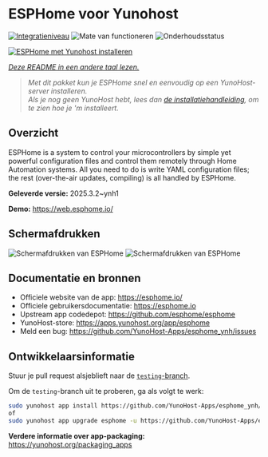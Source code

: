 <!--
NB: Deze README is automatisch gegenereerd door <https://github.com/YunoHost/apps/tree/master/tools/readme_generator>
Hij mag NIET handmatig aangepast worden.
-->

# ESPHome voor Yunohost

[![Integratieniveau](https://apps.yunohost.org/badge/integration/esphome)](https://ci-apps.yunohost.org/ci/apps/esphome/)
![Mate van functioneren](https://apps.yunohost.org/badge/state/esphome)
![Onderhoudsstatus](https://apps.yunohost.org/badge/maintained/esphome)

[![ESPHome met Yunohost installeren](https://install-app.yunohost.org/install-with-yunohost.svg)](https://install-app.yunohost.org/?app=esphome)

*[Deze README in een andere taal lezen.](./ALL_README.md)*

> *Met dit pakket kun je ESPHome snel en eenvoudig op een YunoHost-server installeren.*  
> *Als je nog geen YunoHost hebt, lees dan [de installatiehandleiding](https://yunohost.org/install), om te zien hoe je 'm installeert.*

## Overzicht

ESPHome is a system to control your microcontrollers by simple yet powerful configuration files and control them remotely through Home Automation systems. All you need to do is write YAML configuration files; the rest (over-the-air updates, compiling) is all handled by ESPHome.


**Geleverde versie:** 2025.3.2~ynh1

**Demo:** <https://web.esphome.io/>

## Schermafdrukken

![Schermafdrukken van ESPHome](./doc/screenshots/hero.png)
![Schermafdrukken van ESPHome](./doc/screenshots/screenshot.png)

## Documentatie en bronnen

- Officiele website van de app: <https://esphome.io/>
- Officiele gebruikersdocumentatie: <https://esphome.io>
- Upstream app codedepot: <https://github.com/esphome/esphome>
- YunoHost-store: <https://apps.yunohost.org/app/esphome>
- Meld een bug: <https://github.com/YunoHost-Apps/esphome_ynh/issues>

## Ontwikkelaarsinformatie

Stuur je pull request alsjeblieft naar de [`testing`-branch](https://github.com/YunoHost-Apps/esphome_ynh/tree/testing).

Om de `testing`-branch uit te proberen, ga als volgt te werk:

```bash
sudo yunohost app install https://github.com/YunoHost-Apps/esphome_ynh/tree/testing --debug
of
sudo yunohost app upgrade esphome -u https://github.com/YunoHost-Apps/esphome_ynh/tree/testing --debug
```

**Verdere informatie over app-packaging:** <https://yunohost.org/packaging_apps>
